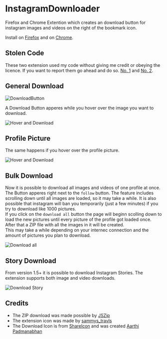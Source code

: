 # InstagramDownloader

Firefox and Chrome Extention which creates an download button for instagram images and videos on the right of the bookmark icon.  


Install on [Firefox](https://addons.mozilla.org/en-GB/firefox/addon/instagram_download/)
and on [Chrome](https://chrome.google.com/webstore/detail/instagram-downloader/cpgaheeihidjmolbakklolchdplenjai). 

## Stolen Code
These two extension used my code without giving me credit or obeying the licence. If you want to report them go ahead and do so. 
[No. 1](https://addons.mozilla.org/en-US/firefox/addon/instagram-download-bulk/) and [No. 2](https://addons.mozilla.org/en-US/firefox/addon/download-instagram-videos/).

## General Download

![DownloadButton](https://i.imgur.com/IG7Im8F.jpg)

A Download Button apperes while you hover over the image you want to download.

![Hover and Download](https://i.imgur.com/ZFA6ct0.jpg)

## Profile Picture

The same happens if you hover over the profile picture.

![Hover and Download](https://i.imgur.com/axnMJgD.png)

## Bulk Download

Now it is possible to download all images and videos of one profile at once. The Button apperes right next to the `follow` button.  The feature includes scrolling down until all images are loaded, so it may take a while. It is also possible that instagram will ban you temporarily (just a few minutes) if you try to download like 1000 pictures.  
If you click on the `download all` button the page will beginn scolling down to load the new pictures until every picture of the profile got loaded once. After that a ZIP file with all the images in it will be created.  
This may take a while depending on your internec connection and the amount of pictures you plan to download.

![Download all](https://i.imgur.com/8DFcGVp.png)

## Story Download

From version 1.5+ it is possible to download Instagram Stories. The extension supports both image and video downloads.

![Download Story](https://i.imgur.com/Hy3qJod.png)

## Credits

+ The ZIP download was made possible by [JSZip](https://github.com/Stuk/jszip)
+ The extension icon was made by [sammys_travls](https://www.instagram.com/lnz_sarah/)
+ The Download Icon is from [ShareIcon](https://www.shareicon.net/instagram-social-media-icons-880117) and was created [Aarthi Padmanabhan](https://www.shareicon.net/author/aarthi-padmanabhan)
